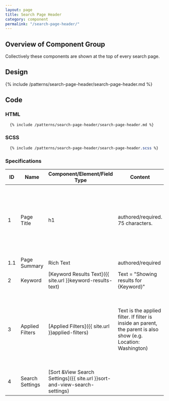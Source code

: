 ```yaml
---
layout: page
title: Search Page Header
category: component
permalink: "/search-page-header/"
---
```

## Overview of Component Group
Collectively these components are shown at the top of every search page.

## Design

{% include /patterns/search-page-header/search-page-header.md %}

## Code
### HTML
```html
  {% include /patterns/search-page-header/search-page-header.md %}
```

### SCSS
```scss
  {% include /patterns/search-page-header/search-page-header.scss %}
```
### Specifications

| ID   | Name | Component/Element/Field Type  | Content | Visual | Functional | Printing
|------|------|-------------|---------|--------|-------|----|
| 1    | Page Title | h1 |authored/required. 75 characters. | Directly under the title, left justified, is a red bar, #CD3835, 2 pixels high, 80 pixels wide | Title text = "Search" , Page summary is null |
| 1.1    | Page Summary | Rich Text | authored/required | | Great for SEO. |
| 2      | Keyword | [Keyword Results Text]({{ site.url }}keyword-results-text) | Text = "Showing results for {Keyword}" | Text is in *italics* |
| 3      | Applied Filters | [Applied Filters]({{ site.url }}applied-filters) | Text is the applied filter. If filter is inside an parent, the parent is also show (e.g. Location: Washington) | uses the primary button with font-awesome close icon | OnClick/On Tap of button, filter is removed from result set. | These print as text (not as buttons) -  "Applied filters: {Filter name}, {Filter name}" |
| 4      | Search Settings | [Sort &View Search Settings]({{ site.url }}sort-and-view-search-settings) | | | | Do not print! |
